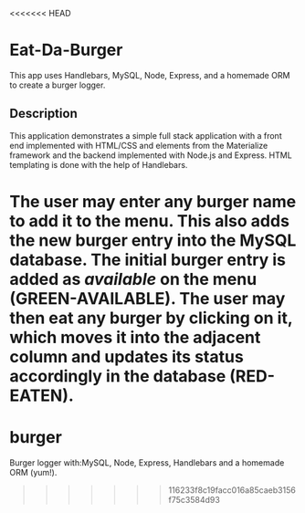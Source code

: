 <<<<<<< HEAD
# Eat-Da-Burger

This app uses Handlebars, MySQL, Node, Express, and a homemade ORM to create a burger logger.

## Description

This application demonstrates a simple full stack application with a front end implemented with HTML/CSS and elements from the Materialize framework and the backend implemented with Node.js and Express. HTML templating is done with the help of Handlebars.

The user may enter any burger name to add it to the menu. This also adds the new burger entry into the MySQL database. The initial burger entry is added as *available* on the menu (GREEN-AVAILABLE). The user may then eat any burger by clicking on it, which moves it into the adjacent column and updates its status accordingly in the database (RED-EATEN).
=======
# burger
Burger logger with:MySQL, Node, Express, Handlebars and a homemade ORM (yum!).
>>>>>>> 116233f8c19facc016a85caeb3156f75c3584d93
